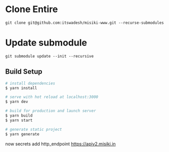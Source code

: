 # Clone Entire
```
git clone git@github.com:itswadesh/misiki-www.git --recurse-submodules
```

# Update submodule

```
git submodule update --init --recursive
```

## Build Setup

```bash
# install dependencies
$ yarn install

# serve with hot reload at localhost:3000
$ yarn dev

# build for production and launch server
$ yarn build
$ yarn start

# generate static project
$ yarn generate
```

now secrets add http_endpoint https://apiv2.misiki.in